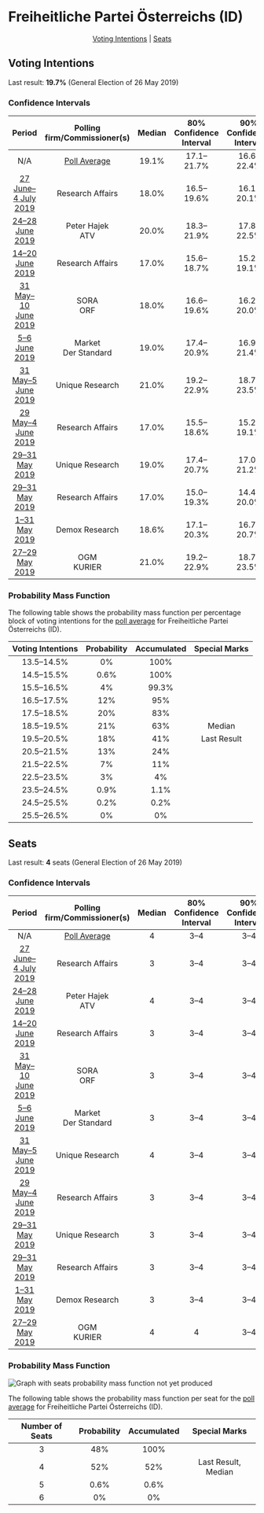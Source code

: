 # Freiheitliche Partei Österreichs (ID)

<p align="center"><a href="#voting-intentions">Voting Intentions</a> | <a href="#seats">Seats</a></p>

## Voting Intentions

Last result: **19.7%** (General Election of 26 May 2019)

### Confidence Intervals

| Period     | Polling firm/Commissioner(s) | Median | 80% Confidence Interval | 90% Confidence Interval | 95% Confidence Interval | 99% Confidence Interval |
|:----------:|:----------------:|:-----------:|:-----------------------:|:-----------------------:|:-----------------------:|:-----------------------:|
| N/A | [Poll Average](average.html) | 19.1% | 17.1–21.7% | 16.6–22.4% | 16.2–22.9% | 15.4–24.1% |
| [27 June–4 July 2019](2019-07-04-ResearchAffairs.html) | Research Affairs | 18.0% | 16.5–19.6% | 16.1–20.1% | 15.7–20.5% | 15.0–21.3% |
| [24–28 June 2019](2019-06-28-PeterHajek.html) | Peter Hajek <br> ATV | 20.0% | 18.3–21.9% | 17.8–22.5% | 17.4–22.9% | 16.6–23.9% |
| [14–20 June 2019](2019-06-20-ResearchAffairs.html) | Research Affairs | 17.0% | 15.6–18.7% | 15.2–19.1% | 14.8–19.5% | 14.2–20.3% |
| [31 May–10 June 2019](2019-06-10-SORA.html) | SORA <br> ORF | 18.0% | 16.6–19.6% | 16.2–20.0% | 15.8–20.4% | 15.2–21.2% |
| [5–6 June 2019](2019-06-06-Market.html) | Market <br> Der Standard | 19.0% | 17.4–20.9% | 16.9–21.4% | 16.5–21.9% | 15.7–22.8% |
| [31 May–5 June 2019](2019-06-05-UniqueResearch.html) | Unique Research | 21.0% | 19.2–22.9% | 18.7–23.5% | 18.3–24.0% | 17.5–24.9% |
| [29 May–4 June 2019](2019-06-04-ResearchAffairs.html) | Research Affairs | 17.0% | 15.5–18.6% | 15.2–19.1% | 14.8–19.5% | 14.1–20.3% |
| [29–31 May 2019](2019-05-31-UniqueResearch.html) | Unique Research | 19.0% | 17.4–20.7% | 17.0–21.2% | 16.6–21.6% | 15.9–22.4% |
| [29–31 May 2019](2019-05-31-ResearchAffairs.html) | Research Affairs | 17.0% | 15.0–19.3% | 14.4–20.0% | 14.0–20.5% | 13.0–21.7% |
| [1–31 May 2019](2019-05-31-DemoxResearch.html) | Demox Research | 18.6% | 17.1–20.3% | 16.7–20.7% | 16.3–21.1% | 15.6–21.9% |
| [27–29 May 2019](2019-05-29-OGM.html) | OGM <br> KURIER | 21.0% | 19.2–22.9% | 18.7–23.5% | 18.3–23.9% | 17.5–24.9% |

### Probability Mass Function

The following table shows the probability mass function per percentage block of voting intentions for the [poll average](average.html) for Freiheitliche Partei Österreichs (ID).

| Voting Intentions | Probability | Accumulated | Special Marks |
|:-----------------:|:-----------:|:-----------:|:-------------:|
| 13.5–14.5% | 0% | 100% |  |
| 14.5–15.5% | 0.6% | 100% |  |
| 15.5–16.5% | 4% | 99.3% |  |
| 16.5–17.5% | 12% | 95% |  |
| 17.5–18.5% | 20% | 83% |  |
| 18.5–19.5% | 21% | 63% | Median |
| 19.5–20.5% | 18% | 41% | Last Result |
| 20.5–21.5% | 13% | 24% |  |
| 21.5–22.5% | 7% | 11% |  |
| 22.5–23.5% | 3% | 4% |  |
| 23.5–24.5% | 0.9% | 1.1% |  |
| 24.5–25.5% | 0.2% | 0.2% |  |
| 25.5–26.5% | 0% | 0% |  |


## Seats

Last result: **4** seats (General Election of 26 May 2019)

### Confidence Intervals

| Period     | Polling firm/Commissioner(s) | Median | 80% Confidence Interval | 90% Confidence Interval | 95% Confidence Interval | 99% Confidence Interval |
|:----------:|:----------------:|:------:|:-----------------------:|:-----------------------:|:-----------------------:|:-----------------------:|
| N/A | [Poll Average](average.html) | 4 | 3–4 | 3–4 | 3–4 | 3–5 |
| [27 June–4 July 2019](2019-07-04-ResearchAffairs.html) | Research Affairs | 3 | 3–4 | 3–4 | 3–4 | 3–4 |
| [24–28 June 2019](2019-06-28-PeterHajek.html) | Peter Hajek <br> ATV | 4 | 3–4 | 3–4 | 3–4 | 3–4 |
| [14–20 June 2019](2019-06-20-ResearchAffairs.html) | Research Affairs | 3 | 3–4 | 3–4 | 3–4 | 2–4 |
| [31 May–10 June 2019](2019-06-10-SORA.html) | SORA <br> ORF | 3 | 3–4 | 3–4 | 3–4 | 3–4 |
| [5–6 June 2019](2019-06-06-Market.html) | Market <br> Der Standard | 3 | 3–4 | 3–4 | 3–4 | 3–4 |
| [31 May–5 June 2019](2019-06-05-UniqueResearch.html) | Unique Research | 4 | 3–4 | 3–4 | 3–5 | 3–5 |
| [29 May–4 June 2019](2019-06-04-ResearchAffairs.html) | Research Affairs | 3 | 3–4 | 3–4 | 3–4 | 2–4 |
| [29–31 May 2019](2019-05-31-UniqueResearch.html) | Unique Research | 3 | 3–4 | 3–4 | 3–4 | 3–4 |
| [29–31 May 2019](2019-05-31-ResearchAffairs.html) | Research Affairs | 3 | 3–4 | 3–4 | 2–4 | 2–4 |
| [1–31 May 2019](2019-05-31-DemoxResearch.html) | Demox Research | 3 | 3–4 | 3–4 | 3–4 | 3–4 |
| [27–29 May 2019](2019-05-29-OGM.html) | OGM <br> KURIER | 4 | 4 | 3–4 | 3–5 | 3–5 |

### Probability Mass Function

![Graph with seats probability mass function not yet produced](average-seats-pmf-freiheitlicheparteiösterreichsid.png "Seats Probability Mass Function")

The following table shows the probability mass function per seat for the [poll average](average.html) for Freiheitliche Partei Österreichs (ID).

| Number of Seats | Probability | Accumulated | Special Marks |
|:---------------:|:-----------:|:-----------:|:-------------:|
| 3 | 48% | 100% |  |
| 4 | 52% | 52% | Last Result, Median |
| 5 | 0.6% | 0.6% |  |
| 6 | 0% | 0% |  |


